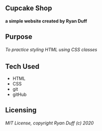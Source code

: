 ## Cupcake Shop

#### a simple website created by Ryan Duff

## Purpose
###### To practice styling HTML using CSS classes

## Tech Used
* HTML
* CSS
* git
* gitHub

## Licensing
###### MIT License, copyright Ryan Duff (c) 2020